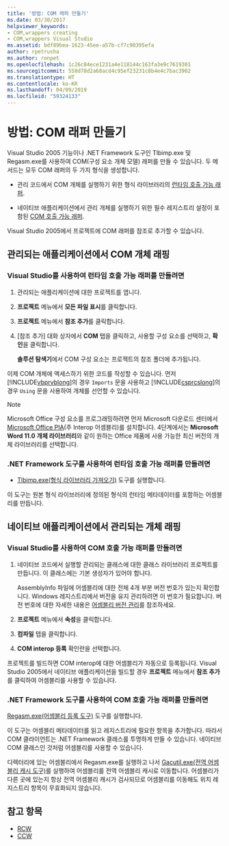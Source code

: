 ```yaml
---
title: '방법: COM 래퍼 만들기'
ms.date: 03/30/2017
helpviewer_keywords:
- COM,wrappers creating
- COM,wrappers Visual Studio
ms.assetid: bdf89bea-1623-45ee-a57b-cf7c90395efa
author: rpetrusha
ms.author: ronpet
ms.openlocfilehash: 1c26c84ece1231a4e118144c163fa3e9c7619301
ms.sourcegitcommit: 558d78d2a68acd4c95ef23231c8b4e4c7bac3902
ms.translationtype: HT
ms.contentlocale: ko-KR
ms.lasthandoff: 04/09/2019
ms.locfileid: "59324133"
---
```

# <a name="how-to-create-com-wrappers"></a>방법: COM 래퍼 만들기

Visual Studio 2005 기능이나 .NET Framework 도구인 Tlbimp.exe 및 Regasm.exe를 사용하여 COM(구성 요소 개체 모델) 래퍼를 만들 수 있습니다. 두 메서드는 모두 COM 래퍼의 두 가지 형식을 생성합니다.

-   관리 코드에서 COM 개체를 실행하기 위한 형식 라이브러리의 [런타임 호출 가능 래퍼](../../../docs/framework/interop/runtime-callable-wrapper.md).

-   네이티브 애플리케이션에서 관리 개체를 실행하기 위한 필수 레지스트리 설정이 포함된 [COM 호출 가능 래퍼](../../../docs/framework/interop/com-callable-wrapper.md).

Visual Studio 2005에서 프로젝트에 COM 래퍼를 참조로 추가할 수 있습니다.

## <a name="wrap-com-objects-in-a-managed-application"></a>관리되는 애플리케이션에서 COM 개체 래핑

### <a name="to-create-a-runtime-callable-wrapper-using-visual-studio"></a>Visual Studio를 사용하여 런타임 호출 가능 래퍼를 만들려면

1. 관리되는 애플리케이션에 대한 프로젝트를 엽니다.

2. **프로젝트** 메뉴에서 **모든 파일 표시**를 클릭합니다.

3. **프로젝트** 메뉴에서 **참조 추가**를 클릭합니다.

4. [참조 추가] 대화 상자에서 **COM** 탭을 클릭하고, 사용할 구성 요소를 선택하고, **확인**을 클릭합니다.

     **솔루션 탐색기**에서 COM 구성 요소는 프로젝트의 참조 폴더에 추가됩니다.

이제 COM 개체에 액세스하기 위한 코드를 작성할 수 있습니다. 먼저 [!INCLUDE[vbprvblong](../../../includes/vbprvblong-md.md)]의 경우 `Imports` 문을 사용하고 [!INCLUDE[csprcslong](../../../includes/csprcslong-md.md)]의 경우 `Using` 문을 사용하여 개체를 선언할 수 있습니다.

> [!NOTE]
> Microsoft Office 구성 요소를 프로그래밍하려면 먼저 Microsoft 다운로드 센터에서 [Microsoft Office PIA](https://go.microsoft.com/fwlink/?LinkId=50479)(주 Interop 어셈블리)를 설치합니다. 4단계에서는 **Microsoft Word 11.0 개체 라이브러리**와 같이 원하는 Office 제품에 사용 가능한 최신 버전의 개체 라이브러리를 선택합니다.  
  
### <a name="to-create-a-runtime-callable-wrapper-using-net-framework-tools"></a>.NET Framework 도구를 사용하여 런타임 호출 가능 래퍼를 만들려면  
  
-   [Tlbimp.exe(형식 라이브러리 가져오기)](../../../docs/framework/tools/tlbimp-exe-type-library-importer.md) 도구를 실행합니다.  
  
 이 도구는 원본 형식 라이브러리에 정의된 형식의 런타임 메타데이터를 포함하는 어셈블리를 만듭니다.  
  
## <a name="wrap-managed-objects-in-a-native-application"></a>네이티브 애플리케이션에서 관리되는 개체 래핑  
  
### <a name="to-create-a-com-callable-wrapper-using-visual-studio"></a>Visual Studio를 사용하여 COM 호출 가능 래퍼를 만들려면  
  
1. 네이티브 코드에서 실행할 관리되는 클래스에 대한 클래스 라이브러리 프로젝트를 만듭니다. 이 클래스에는 기본 생성자가 있어야 합니다.  
  
     AssemblyInfo 파일에 어셈블리에 대한 전체 4개 부분 버전 번호가 있는지 확인합니다. Windows 레지스트리에서 버전을 유지 관리하려면 이 번호가 필요합니다. 버전 번호에 대한 자세한 내용은 [어셈블리 버전 관리](../../../docs/framework/app-domains/assembly-versioning.md)를 참조하세요.  
  
2. **프로젝트** 메뉴에서 **속성**을 클릭합니다.  
  
3. **컴파일** 탭을 클릭합니다.  
  
4. **COM interop 등록** 확인란을 선택합니다.  
  
 프로젝트를 빌드하면 COM interop에 대한 어셈블리가 자동으로 등록됩니다. Visual Studio 2005에서 네이티브 애플리케이션을 빌드할 경우 **프로젝트** 메뉴에서 **참조 추가**를 클릭하여 어셈블리를 사용할 수 있습니다.  
  
### <a name="to-create-a-com-callable-wrapper-using-net-framework-tools"></a>.NET Framework 도구를 사용하여 COM 호출 가능 래퍼를 만들려면  
  
[Regasm.exe(어셈블리 등록 도구)](../../../docs/framework/tools/regasm-exe-assembly-registration-tool.md) 도구를 실행합니다.  
  
이 도구는 어셈블리 메타데이터를 읽고 레지스트리에 필요한 항목을 추가합니다. 따라서 COM 클라이언트는 .NET Framework 클래스를 투명하게 만들 수 있습니다. 네이티브 COM 클래스인 것처럼 어셈블리를 사용할 수 있습니다.  
  
디렉터리에 있는 어셈블리에서 Regasm.exe를 실행하고 나서 [Gacutil.exe(전역 어셈블리 캐시 도구)](../../../docs/framework/tools/gacutil-exe-gac-tool.md)를 실행하여 어셈블리를 전역 어셈블리 캐시로 이동합니다. 어셈블리가 다른 곳에 있는지 항상 전역 어셈블리 캐시가 검사되므로 어셈블리를 이동해도 위치 레지스트리 항목이 무효화되지 않습니다.  
  
## <a name="see-also"></a>참고 항목

- [RCW](../../../docs/framework/interop/runtime-callable-wrapper.md)
- [CCW](../../../docs/framework/interop/com-callable-wrapper.md)
